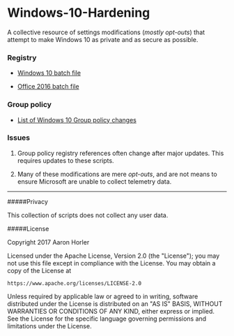 # Windows-10-Hardening

A collective resource of settings modifications (*mostly opt-outs*) that attempt to make Windows 10 as private and as secure as possible.

### Registry

* [Windows 10 batch file](../master/registry/windows10.bat)

* [Office 2016 batch file](../master/registry/office2016.bat)

### Group policy

* [List of Windows 10 Group policy changes](../master/group_policy/windows10.MD)

### Issues

1. Group policy registry references often change after major updates. This requires updates to these scripts.

2. Many of these modifications are mere *opt-outs*, and are not means to ensure Microsoft are unable to collect telemetry data.

---

#####Privacy

This collection of scripts does not collect any user data. 

#####License

Copyright 2017 Aaron Horler

Licensed under the Apache License, Version 2.0 (the "License");
you may not use this file except in compliance with the License.
You may obtain a copy of the License at

    https://www.apache.org/licenses/LICENSE-2.0

Unless required by applicable law or agreed to in writing, software
distributed under the License is distributed on an "AS IS" BASIS,
WITHOUT WARRANTIES OR CONDITIONS OF ANY KIND, either express or implied.
See the License for the specific language governing permissions and
limitations under the License.
